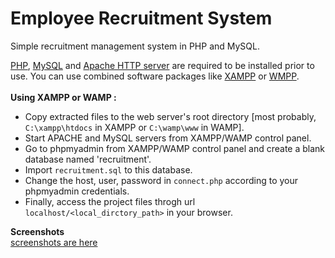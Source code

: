 Employee Recruitment System
===========================

Simple recruitment management system in PHP and MySQL.

<a href="http://php.net/downloads.php">PHP</a>, <a href="http://dev.mysql.com/downloads/mysql/">MySQL</a> and <a href="http://httpd.apache.org/download.cgi">Apache HTTP server</a> are required to be installed prior to use.
You can use combined software packages like <a href="https://www.apachefriends.org/index.html">XAMPP</a> or <a href="http://www.wampserver.com/en/">WMPP</a>.<br/><br/>
**Using XAMPP or WAMP :** <br/>
- Copy extracted files to the web server's root directory [most probably, `C:\xampp\htdocs` in XAMPP or `C:\wamp\www` in WAMP].
- Start APACHE and MySQL servers from XAMPP/WAMP control panel.
- Go to phpmyadmin from XAMPP/WAMP control panel and create a blank database named 'recruitment'.
- Import `recruitment.sql` to this database.
- Change the host, user, password in `connect.php` according to your phpmyadmin credentials.
- Finally, access the project files throgh url `localhost/<local_dirctory_path>` in your browser.

**Screenshots**<br/>
<a href="https://www.dropbox.com/sh/t2xojwi8sofpssy/AADUQwXai3DUuExJcyo_A7W_a?dl=0">screenshots are here</a>

